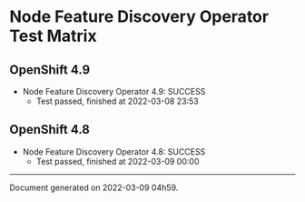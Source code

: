 
Node Feature Discovery Operator Test Matrix
===========================================

OpenShift 4.9
-------------



* Node Feature Discovery Operator 4.9: SUCCESS
  - Test passed, finished at 2022-03-08 23:53

OpenShift 4.8
-------------



* Node Feature Discovery Operator 4.8: SUCCESS
  - Test passed, finished at 2022-03-09 00:00

---
Document generated on 2022-03-09 04h59.
